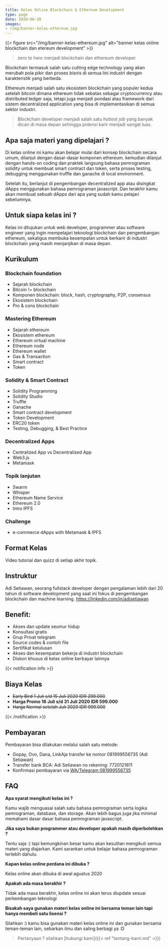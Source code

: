 ```yaml
---
title: Kelas Online Blockchain & Ethereum Development
type: page
date: 2020-06-30
images: 
- /img/banner-kelas-ethereum.jpg
---
```


{{< figure src="/img/banner-kelas-ethereum.jpg" alt="banner kelas online blockchain dan etereum development" >}}

> zero to hero menjadi blockchain dan ethereum developer

Blockchain termasuk salah satu cutting edge technology yang akan merubah pola pikir dan proses bisnis di semua lini industri dengan karakteristik yang berbeda. 

Ethereum menjadi salah satu ekosistem blockchain yang populer kedua setelah bitcoin dimana ethereum tidak sebatas sebagai cryptocurrency atau distributed ledger saja, tetapi juga menjadi pondasi atau framework dari sistem decentralized application yang bisa di implementasikan di semua sektor industri. 

>Blockchain developer menjadi salah satu *hottest job* yang banyak dicari di masa depan sehingga potensi karir menjadi sangat luas.

## Apa saja materi yang dipelajari ?

Di kelas online ini kamu akan belajar mulai dari konsep blockchain secara umum, dilanjut dengan dasar-dasar komponen ethereum. kemudian dilanjut dengan hands-on coding dan praktek langsung bahasa pemrograman solidity untuk membuat smart contract dan token, serta proses testing, debugging menggunakan truffle dan ganache di local environment. 

Setelah itu, berlanjut di pengembangan decentralized app atau disingkat dApps menggunakan bahasa pemrograman javascript. Dan terakhir kamu akan membuat sebuah dApps dari apa yang sudah kamu pelajari sebelumnya.

## Untuk siapa kelas ini ?

Kelas ini ditujukan untuk web developer, programmer atau software engineer yang ingin mempelajari teknologi blockchain dan pengembangan ethereum, sekaligus membuka kesempatan untuk berkarir di industri blockchain yang masih menjanjikan di masa depan.

## Kurikulum

### Blockchain foundation

* Sejarah blockchain
* Bitcoin != blockchain
* Komponen blockchain: block, hash, cryptography, P2P, consensus
* Ekosistem blockchain
* Pro & cons blockchain

### Mastering Ethereum

* Sejarah ethereum
* Ekosistem ethereum
* Ethereum virtual machine
* Ethereum node
* Ethereum wallet
* Gas & Transaction
* Smart contract
* Token

### Solidity & Smart Contract

* Solidity Programming
* Solidity Studio
* Truffle
* Ganache
* Smart contract development
* Token Development
* ERC20 token
* Testing, Debugging, & Best Practice

### Decentralized Apps

* Centralized App vs Decentralized App
* Web3.js
* Metamask

### Topik lanjutan

* Swarm
* Whisper
* Ethereum Name Service
* Ethereum 2.0
* Intro IPFS

### Challenge

* e-commerce dApps with Metamask & IPFS

## Format Kelas

Video tutorial dan quizz di setiap akhir topik.

## Instruktur

Adi Setiawan, seorang fullstack developer dengan pengalaman lebih dari 20 tahun di software development yang saat ini fokus di pengembangan blockchain dan machine learning. https://linkedin.com/in/adisetiawan

## Benefit:

* Akses dan update seumur hidup
* Konsultasi gratis
* Grup Privat telegram
* Source codes & contoh file
* Sertifikat kelulusan
* Akses dan kesempatan bekerja di industri blockchain
* Diskon khusus di kelas online berbayar lainnya

{{< notification info >}}

## Biaya Kelas

* ~~Early Bird 1 Juli s/d 15 Juli 2020 IDR 299.000~~
* **Harga Promo 16 Juli s/d 31 Juli 2020 IDR 599.000**
* ~~Harga Normal setelah Juli 2020 IDR 999.000~~

{{< /notification >}}

## Pembayaran

Pembayaran bisa dilakukan melalui salah satu metode:

* Gopay, Ovo, Dana, LinkAja transfer ke nomor 081999556735 (Adi Setiawan)
* Transfer bank BCA: Adi Setiawan no rekening: 7720121811
* Konfirmasi pembayaran via [WA/Telegram 081999556735](https://api.whatsapp.com/send?phone=6281999556735&text=Halo%2C%20konfirmasi%20pembayaran%20kelas%20online%20blockchain%20ethereum
)

## FAQ

**Apa syarat mengikuti kelas ini ?**

Kamu wajib menguasai salah satu bahasa pemrograman serta logika pemrograman, database, dan storage. Akan lebih bagus juga jika minimal memahami dasar dasar bahasa pemrograman javascript.

**Jika saya bukan programmer atau developer apakah masih diperbolehkan ?**

Tentu saja :) tapi kemungkinan besar kamu akan kesulitan mengikuti semua materi yang diajarkan. Kami sarankan untuk belajar bahasa pemrograman terlebih dahulu.

**Kapan kelas online perdana ini dibuka ?**

Kelas online akan dibuka di awal agustus 2020

**Apakah ada masa berakhir ?**

Tidak ada masa berakhir, kelas online ini akan terus diupdate sesuai perkembangan teknologi

**Bisakah saya gunakan materi kelas online ini bersama teman lain tapi hanya membeli satu lisensi ?**

Silahkan :) kamu bisa gunakan materi kelas online ini dan gunakan bersama teman-teman lain, sebarkan ilmu dan saling berbagi ya :D

> Pertanyaan ? silahkan [hubungi kami]({{< ref "tentang-kami.md" >}})